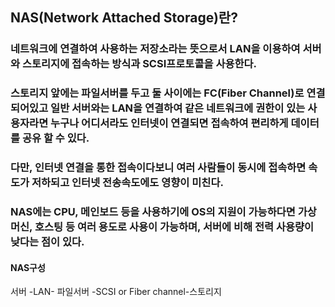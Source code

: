 ## NAS(Network Attached Storage)란?
### 네트워크에 연결하여 사용하는 저장소라는 뜻으로서 LAN을 이용하여 서버와 스토리지에 접속하는 방식과 SCSI프로토콜을 사용한다.
### 스토리지 앞에는 파일서버를 두고 둘 사이에는 FC(Fiber Channel)로 연결되어있고 일반 서버와는 LAN을 연결하여 같은 네트워크에 권한이 있는 사용자라면 누구나 어디서라도 인터넷이 연결되면 접속하여 편리하게 데이터를 공유 할 수 있다.
### 다만, 인터넷 연결을 통한 접속이다보니 여러 사람들이 동시에 접속하면 속도가 저하되고 인터넷 전송속도에도 영향이 미친다.
### NAS에는 CPU, 메인보드 등을 사용하기에 OS의 지원이 가능하다면 가상머신, 호스팅 등 여러 용도로 사용이 가능하며, 서버에 비해 전력 사용량이 낮다는 점이 있다.

#### NAS구성
서버 -LAN- 파일서버 -SCSI or Fiber channel-스토리지
